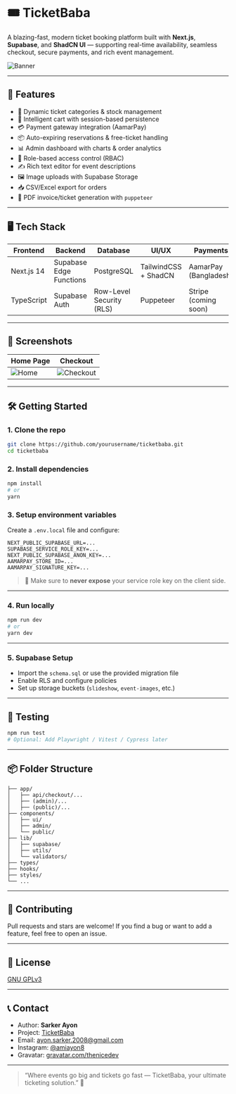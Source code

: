 # 🎟️ TicketBaba

A blazing-fast, modern ticket booking platform built with **Next.js**, **Supabase**, and **ShadCN UI** — supporting real-time availability, seamless checkout, secure payments, and rich event management.

![Banner](https://yourdomain.com/banner.png) <!-- Optional: Replace with your real image -->

---

## 🚀 Features

- 🎫 Dynamic ticket categories & stock management
- 🛒 Intelligent cart with session-based persistence
- 💳 Payment gateway integration (AamarPay)
- 📦 Auto-expiring reservations & free-ticket handling
- 📊 Admin dashboard with charts & order analytics
- 🔐 Role-based access control (RBAC)
- ✍️ Rich text editor for event descriptions
- 🖼️ Image uploads with Supabase Storage
- 📥 CSV/Excel export for orders
- 🧾 PDF invoice/ticket generation with `puppeteer`

---

## 🖥️ Tech Stack

| Frontend    | Backend      | Database     | UI/UX         | Payments     |
|-------------|--------------|--------------|----------------|---------------|
| Next.js 14  | Supabase Edge Functions | PostgreSQL | TailwindCSS + ShadCN | AamarPay (Bangladesh) |
| TypeScript  | Supabase Auth | Row-Level Security (RLS) | Puppeteer | Stripe (coming soon) |

---

## 📸 Screenshots

| Home Page | Checkout |
|-----------|----------|
| ![Home](https://yourdomain.com/home.png) | ![Checkout](https://yourdomain.com/checkout.png) |

---

## 🛠️ Getting Started

### 1. Clone the repo

```bash
git clone https://github.com/yourusername/ticketbaba.git
cd ticketbaba
````

### 2. Install dependencies

```bash
npm install
# or
yarn
```

### 3. Setup environment variables

Create a `.env.local` file and configure:

```env
NEXT_PUBLIC_SUPABASE_URL=...
SUPABASE_SERVICE_ROLE_KEY=...
NEXT_PUBLIC_SUPABASE_ANON_KEY=...
AAMARPAY_STORE_ID=...
AAMARPAY_SIGNATURE_KEY=...
```

> 🔐 Make sure to **never expose** your service role key on the client side.

---

### 4. Run locally

```bash
npm run dev
# or
yarn dev
```

---

### 5. Supabase Setup

* Import the `schema.sql` or use the provided migration file
* Enable RLS and configure policies
* Set up storage buckets (`slideshow`, `event-images`, etc.)

---

## 🧪 Testing

```bash
npm run test
# Optional: Add Playwright / Vitest / Cypress later
```

---

## 📦 Folder Structure

```
├── app/
│   ├── api/checkout/...
│   ├── (admin)/...
│   ├── (public)/...
├── components/
│   ├── ui/
│   ├── admin/
│   └── public/
├── lib/
│   ├── supabase/
│   ├── utils/
│   └── validators/
├── types/
├── hooks/
├── styles/
└── ...
```

---

## 🙌 Contributing

Pull requests and stars are welcome!
If you find a bug or want to add a feature, feel free to open an issue.

---

## 📜 License

[GNU GPLv3](LICENSE)

---

## 📞 Contact

* Author: **Sarker Ayon**
* Project: [TicketBaba](https://github.com/amiayon8/ticketbaba)
* Email: [ayon.sarker.2008@gmail.com](mailto:ayon.sarker.2008@gmail.com)
* Instagram: [@amiayon8](https://instagram.com/amiayon8)
* Gravatar: [gravatar.com/thenicedev](https://gravatar.com/thenicedev)

---

> “Where events go big and tickets go fast — TicketBaba, your ultimate ticketing solution.” 🎉
